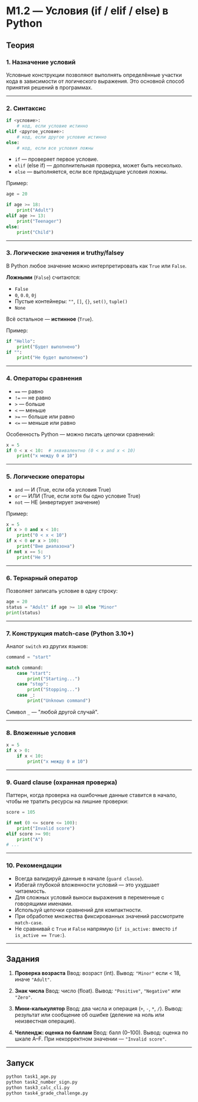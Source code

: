 # M1.2 — Условия (if / elif / else) в Python

## Теория

### 1. Назначение условий
Условные конструкции позволяют выполнять определённые участки кода в зависимости от логического выражения. Это основной способ принятия решений в программах.

---

### 2. Синтаксис
```python
if <условие>:
    # код, если условие истинно
elif <другое_условие>:
    # код, если другое условие истинно
else:
    # код, если все условия ложны
```

- `if` — проверяет первое условие.
- `elif` (else if) — дополнительная проверка, может быть несколько.
- `else` — выполняется, если все предыдущие условия ложны.

Пример:
```python
age = 20

if age >= 18:
    print("Adult")
elif age >= 13:
    print("Teenager")
else:
    print("Child")
```

---

### 3. Логические значения и truthy/falsey
В Python любое значение можно интерпретировать как `True` или `False`.

**Ложными** (`False`) считаются:
- `False`
- `0`, `0.0`, `0j`
- Пустые контейнеры: `""`, `[]`, `{}`, `set()`, `tuple()`
- `None`

Всё остальное — **истинное** (`True`).

Пример:
```python
if "Hello":
    print("Будет выполнено")
if "":
    print("Не будет выполнено")
```

---

### 4. Операторы сравнения
- `==` — равно
- `!=` — не равно
- `>` — больше
- `<` — меньше
- `>=` — больше или равно
- `<=` — меньше или равно

Особенность Python — можно писать цепочки сравнений:
```python
x = 5
if 0 < x < 10:  # эквивалентно (0 < x and x < 10)
    print("x между 0 и 10")
```

---

### 5. Логические операторы
- `and` — И (True, если оба условия True)
- `or` — ИЛИ (True, если хотя бы одно условие True)
- `not` — НЕ (инвертирует значение)

Пример:
```python
x = 5
if x > 0 and x < 10:
    print("0 < x < 10")
if x < 0 or x > 100:
    print("Вне диапазона")
if not x == 5:
    print("Не 5")
```

---

### 6. Тернарный оператор
Позволяет записать условие в одну строку:
```python
age = 20
status = "Adult" if age >= 18 else "Minor"
print(status)
```

---

### 7. Конструкция match-case (Python 3.10+)
Аналог `switch` из других языков:
```python
command = "start"

match command:
    case "start":
        print("Starting...")
    case "stop":
        print("Stopping...")
    case _:
        print("Unknown command")
```
Символ `_` — "любой другой случай".

---

### 8. Вложенные условия
```python
x = 5
if x > 0:
    if x < 10:
        print("x между 0 и 10")
```

---

### 9. Guard clause (охранная проверка)
Паттерн, когда проверка на ошибочные данные ставится в начало, чтобы не тратить ресурсы на лишние проверки:
```python
score = 105

if not (0 <= score <= 100):
    print("Invalid score")
elif score >= 90:
    print("A")
# ...
```

---

### 10. Рекомендации
- Всегда валидируй данные в начале (`guard clause`).
- Избегай глубокой вложенности условий — это ухудшает читаемость.
- Для сложных условий выноси выражения в переменные с говорящими именами.
- Используй цепочки сравнений для компактности.
- При обработке множества фиксированных значений рассмотрите `match-case`.
- Не сравнивай с `True` и `False` напрямую (`if is_active:` вместо `if is_active == True:`).

---

## Задания

1. **Проверка возраста**
   Ввод: возраст (int).
   Вывод: `"Minor"` если < 18, иначе `"Adult"`.

2. **Знак числа**
   Ввод: число (float).
   Вывод: `"Positive"`, `"Negative"` или `"Zero"`.

3. **Мини-калькулятор**
   Ввод: два числа и операция (`+`, `-`, `*`, `/`).
   Вывод: результат или сообщение об ошибке (деление на ноль или неизвестная операция).

4. **Челлендж: оценка по баллам**
   Ввод: балл (0–100).
   Вывод: оценка по шкале A–F.
   При некорректном значении — `"Invalid score"`.

---

## Запуск

```bash
python task1_age.py
python task2_number_sign.py
python task3_calc_cli.py
python task4_grade_challenge.py
```

